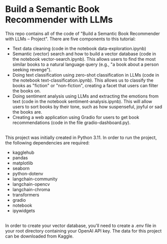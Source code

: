 # Build a Semantic Book Recommender with LLMs
This repo contains all of the code of "Build a Semantic Book Recommender with LLMs – Project". There are five components to this tutorial:
- Text data cleaning (code in the notebook data-exploration.ipynb)
- Semantic (vector) search and how to build a vector database (code in the notebook vector-search.ipynb). This allows users to find the most similar books to a natural language query (e.g., "a book about a person seeking revenge").
- Doing text classification using zero-shot classification in LLMs (code in the notebook text-classification.ipynb). This allows us to classify the books as "fiction" or "non-fiction", creating a facet that users can filter the books on.
- Doing sentiment analysis using LLMs and extracting the emotions from text (code in the notebook sentiment-analysis.ipynb). This will allow users to sort books by their tone, such as how suspenseful, joyful or sad the books are.
- Creating a web application using Gradio for users to get book recommendations (code in the file gradio-dashboard.py). <br>
<br>
This project was initially created in Python 3.11. In order to run the project, the following dependencies are required:

- kagglehub
- pandas
- matplotlib
- seaborn
- python-dotenv
- langchain-community
- langchain-opencv
- langchain-chroma
- transformers
- gradio
- notebook
- ipywidgets <br>
<br>
In order to create your vector database, you'll need to create a .env file in your root directory containing your OpenAI API key.
The data for this project can be downloaded from Kaggle.

